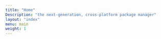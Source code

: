 ```yaml
---
title: "Home"
Description: "the next-generation, cross‐platform package manager"
layout: "index"
menu: main
weight: 1
---
```

